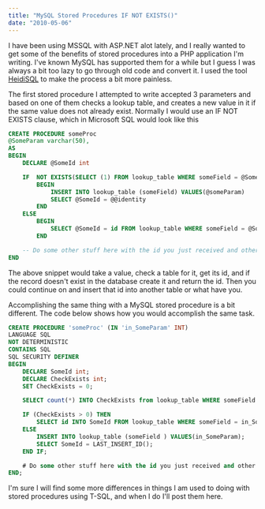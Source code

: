 ```yaml
---
title: "MySQL Stored Procedures IF NOT EXISTS()"
date: "2010-05-06"
---
```


I have been using MSSQL with ASP.NET alot lately, and I really wanted to get some of the benefits of stored procedures into a PHP application I'm writing. I've known MySQL has supported them for a while but I guess I was always a bit too lazy to go through old code and convert it. I used the tool [HeidiSQL](http://www.heidisql.com/) to make the process a bit more painless.

The first stored procedure I attempted to write accepted 3 parameters and based on one of them checks a lookup table, and creates a new value in it if the same value does not already exist. Normally I would use an IF NOT EXISTS clause, which in Microsoft SQL would look like this

```sql
CREATE PROCEDURE someProc
@SomeParam varchar(50),
AS
BEGIN
    DECLARE @SomeId int

    IF  NOT EXISTS(SELECT (1) FROM lookup_table WHERE someField = @SomeParam )
        BEGIN
            INSERT INTO lookup_table (someField) VALUES(@someParam)
            SELECT @SomeId = @@identity
        END
    ELSE
        BEGIN
            SELECT @SomeId = id FROM lookup_table WHERE someField = @SomeParam
        END

    -- Do some other stuff here with the id you just received and other data
END
```

The above snippet would take a value, check a table for it, get its id, and if the record doesn't exist in the database create it and return the id. Then you could continue on and insert that id into another table or what have you.

Accomplishing the same thing with a MySQL stored procedure is a bit different. The code below shows how you would accomplish the same task.

```sql
CREATE PROCEDURE 'someProc' (IN 'in_SomeParam' INT)
LANGUAGE SQL
NOT DETERMINISTIC
CONTAINS SQL
SQL SECURITY DEFINER
BEGIN
    DECLARE SomeId int;
    DECLARE CheckExists int;
    SET CheckExists = 0;

    SELECT count(*) INTO CheckExists from lookup_table WHERE someField = in_SomeParam;

    IF (CheckExists > 0) THEN
        SELECT id INTO SomeId FROM lookup_table WHERE someField = in_SomeParam;
    ELSE
        INSERT INTO lookup_table (someField ) VALUES(in_SomeParam);
        SELECT SomeId = LAST_INSERT_ID();
    END IF;

    # Do some other stuff here with the id you just received and other data
END;
```

I'm sure I will find some more differences in things I am used to doing with stored procedures using T-SQL, and when I do I'll post them here.
